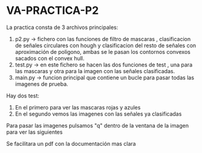 # VA-PRACTICA-P2

La practica consta de 3 archivos principales:
1) p2.py -> fichero con las funciones de filtro de mascaras , clasificacion de señales circulares con hough y clasificacion del resto de señales con aproximación de poligono, ambas se le pasan los contornos convexos sacados con el convex hull. 
2) test.py -> en este fichero se hacen las dos funciones de test , una para las mascaras y otra para la imagen con las señales clasificadas.
3) main.py ->  funcion principal que contiene un bucle para pasar todas las imagenes de prueba.

Hay dos test:
1) En el primero para ver las mascaras rojas y azules
2) En el segundo vemos las imagenes con las señales ya clasificadas

Para pasar las imagenes pulsamos "q" dentro de la ventana de la imagen para ver las siguientes

Se facilitara un pdf con la documentación mas clara